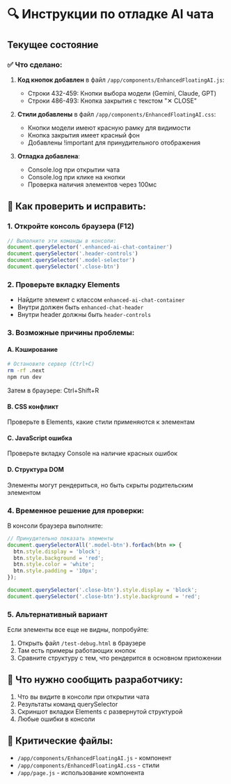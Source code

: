 # 🔍 Инструкции по отладке AI чата

## Текущее состояние

### ✅ Что сделано:
1. **Код кнопок добавлен** в файл `/app/components/EnhancedFloatingAI.js`:
   - Строки 432-459: Кнопки выбора модели (Gemini, Claude, GPT)
   - Строки 486-493: Кнопка закрытия с текстом "✕ CLOSE"

2. **Стили добавлены** в файл `/app/components/EnhancedFloatingAI.css`:
   - Кнопки модели имеют красную рамку для видимости
   - Кнопка закрытия имеет красный фон
   - Добавлены !important для принудительного отображения

3. **Отладка добавлена**:
   - Console.log при открытии чата
   - Console.log при клике на кнопки
   - Проверка наличия элементов через 100мс

## 🔧 Как проверить и исправить:

### 1. Откройте консоль браузера (F12)
```javascript
// Выполните эти команды в консоли:
document.querySelector('.enhanced-ai-chat-container')
document.querySelector('.header-controls')
document.querySelector('.model-selector')
document.querySelector('.close-btn')
```

### 2. Проверьте вкладку Elements
- Найдите элемент с классом `enhanced-ai-chat-container`
- Внутри должен быть `enhanced-chat-header`
- Внутри header должны быть `header-controls`

### 3. Возможные причины проблемы:

#### A. Кэширование
```bash
# Остановите сервер (Ctrl+C)
rm -rf .next
npm run dev
```
Затем в браузере: Ctrl+Shift+R

#### B. CSS конфликт
Проверьте в Elements, какие стили применяются к элементам

#### C. JavaScript ошибка
Проверьте вкладку Console на наличие красных ошибок

#### D. Структура DOM
Элементы могут рендериться, но быть скрыты родительским элементом

### 4. Временное решение для проверки:
В консоли браузера выполните:
```javascript
// Принудительно показать элементы
document.querySelectorAll('.model-btn').forEach(btn => {
  btn.style.display = 'block';
  btn.style.background = 'red';
  btn.style.color = 'white';
  btn.style.padding = '10px';
});

document.querySelector('.close-btn').style.display = 'block';
document.querySelector('.close-btn').style.background = 'red';
```

### 5. Альтернативный вариант
Если элементы все еще не видны, попробуйте:
1. Открыть файл `/test-debug.html` в браузере
2. Там есть примеры работающих кнопок
3. Сравните структуру с тем, что рендерится в основном приложении

## 📝 Что нужно сообщить разработчику:
1. Что вы видите в консоли при открытии чата
2. Результаты команд querySelector
3. Скриншот вкладки Elements с развернутой структурой
4. Любые ошибки в консоли

## 🚨 Критические файлы:
- `/app/components/EnhancedFloatingAI.js` - компонент
- `/app/components/EnhancedFloatingAI.css` - стили
- `/app/page.js` - использование компонента